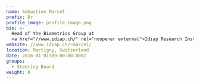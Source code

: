 ```yaml
---
name: Sebastien Marcel
prefix: Dr
profile_image: profile_image.png
bio: >-
  Head of the Biometrics Group at
  <a href="//www.idiap.ch/" rel="noopener external">Idiap Research Institute</a>
website: //www.idiap.ch/~marcel/
location: Martigny, Switzerland
date: 2016-01-01T09:00:00.000Z
groups:
  - Steering Board
weight: 8
---
```

